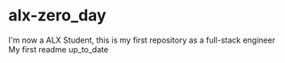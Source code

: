 # alx-zero_day
I'm now a ALX Student, this is my first repository as a full-stack engineer
My first readme
up_to_date
